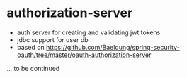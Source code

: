 # authorization-server

- auth server for creating and validating jwt tokens
- jdbc support for user db
- based on https://github.com/Baeldung/spring-security-oauth/tree/master/oauth-authorization-server

... to be continued